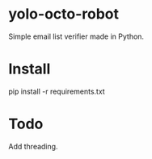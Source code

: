 yolo-octo-robot
===============

Simple email list verifier made in Python.


Install
===============

pip install -r requirements.txt

Todo
===============

Add threading.
